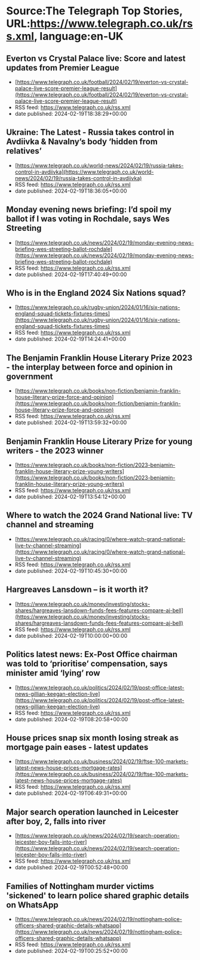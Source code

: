 # Source:The Telegraph Top Stories, URL:https://www.telegraph.co.uk/rss.xml, language:en-UK

## Everton vs Crystal Palace live: Score and latest updates from Premier League
 - [https://www.telegraph.co.uk/football/2024/02/19/everton-vs-crystal-palace-live-score-premier-league-result](https://www.telegraph.co.uk/football/2024/02/19/everton-vs-crystal-palace-live-score-premier-league-result)
 - RSS feed: https://www.telegraph.co.uk/rss.xml
 - date published: 2024-02-19T18:38:29+00:00



## Ukraine: The Latest - Russia takes control in Avdiivka & Navalny’s body ‘hidden from relatives’
 - [https://www.telegraph.co.uk/world-news/2024/02/19/russia-takes-control-in-avdiivka](https://www.telegraph.co.uk/world-news/2024/02/19/russia-takes-control-in-avdiivka)
 - RSS feed: https://www.telegraph.co.uk/rss.xml
 - date published: 2024-02-19T18:36:05+00:00



## Monday evening news briefing: I’d spoil my ballot if I was voting in Rochdale, says Wes Streeting
 - [https://www.telegraph.co.uk/news/2024/02/19/monday-evening-news-briefing-wes-streeting-ballot-rochdale](https://www.telegraph.co.uk/news/2024/02/19/monday-evening-news-briefing-wes-streeting-ballot-rochdale)
 - RSS feed: https://www.telegraph.co.uk/rss.xml
 - date published: 2024-02-19T17:40:49+00:00



## Who is in the England 2024 Six Nations squad?
 - [https://www.telegraph.co.uk/rugby-union/2024/01/16/six-nations-england-squad-tickets-fixtures-times](https://www.telegraph.co.uk/rugby-union/2024/01/16/six-nations-england-squad-tickets-fixtures-times)
 - RSS feed: https://www.telegraph.co.uk/rss.xml
 - date published: 2024-02-19T14:24:41+00:00



## The Benjamin Franklin House Literary Prize 2023 - the interplay between force and opinion in government
 - [https://www.telegraph.co.uk/books/non-fiction/benjamin-franklin-house-literary-prize-force-and-opinion](https://www.telegraph.co.uk/books/non-fiction/benjamin-franklin-house-literary-prize-force-and-opinion)
 - RSS feed: https://www.telegraph.co.uk/rss.xml
 - date published: 2024-02-19T13:59:32+00:00



## Benjamin Franklin House Literary Prize for young writers - the 2023 winner
 - [https://www.telegraph.co.uk/books/non-fiction/2023-benjamin-franklin-house-literary-prize-young-writers](https://www.telegraph.co.uk/books/non-fiction/2023-benjamin-franklin-house-literary-prize-young-writers)
 - RSS feed: https://www.telegraph.co.uk/rss.xml
 - date published: 2024-02-19T13:54:12+00:00



## Where to watch the 2024 Grand National live: TV channel and streaming
 - [https://www.telegraph.co.uk/racing/0/where-watch-grand-national-live-tv-channel-streaming](https://www.telegraph.co.uk/racing/0/where-watch-grand-national-live-tv-channel-streaming)
 - RSS feed: https://www.telegraph.co.uk/rss.xml
 - date published: 2024-02-19T10:45:30+00:00



## Hargreaves Lansdown – is it worth it?
 - [https://www.telegraph.co.uk/money/investing/stocks-shares/hargreaves-lansdown-funds-fees-features-compare-aj-bell](https://www.telegraph.co.uk/money/investing/stocks-shares/hargreaves-lansdown-funds-fees-features-compare-aj-bell)
 - RSS feed: https://www.telegraph.co.uk/rss.xml
 - date published: 2024-02-19T10:00:00+00:00



## Politics latest news: Ex-Post Office chairman was told to ‘prioritise’ compensation, says minister amid ‘lying’ row
 - [https://www.telegraph.co.uk/politics/2024/02/19/post-office-latest-news-gillian-keegan-election-live](https://www.telegraph.co.uk/politics/2024/02/19/post-office-latest-news-gillian-keegan-election-live)
 - RSS feed: https://www.telegraph.co.uk/rss.xml
 - date published: 2024-02-19T08:20:58+00:00



## House prices snap six month losing streak as mortgage pain eases - latest updates
 - [https://www.telegraph.co.uk/business/2024/02/19/ftse-100-markets-latest-news-house-prices-mortgage-rates](https://www.telegraph.co.uk/business/2024/02/19/ftse-100-markets-latest-news-house-prices-mortgage-rates)
 - RSS feed: https://www.telegraph.co.uk/rss.xml
 - date published: 2024-02-19T06:49:31+00:00



## Major search operation launched in Leicester after boy, 2, falls into river
 - [https://www.telegraph.co.uk/news/2024/02/19/search-operation-leicester-boy-falls-into-river](https://www.telegraph.co.uk/news/2024/02/19/search-operation-leicester-boy-falls-into-river)
 - RSS feed: https://www.telegraph.co.uk/rss.xml
 - date published: 2024-02-19T00:52:48+00:00



## Families of Nottingham murder victims 'sickened' to learn police shared graphic details on WhatsApp
 - [https://www.telegraph.co.uk/news/2024/02/19/nottingham-police-officers-shared-graphic-details-whatsapp](https://www.telegraph.co.uk/news/2024/02/19/nottingham-police-officers-shared-graphic-details-whatsapp)
 - RSS feed: https://www.telegraph.co.uk/rss.xml
 - date published: 2024-02-19T00:25:52+00:00



